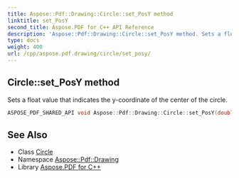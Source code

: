 ```yaml
---
title: Aspose::Pdf::Drawing::Circle::set_PosY method
linktitle: set_PosY
second_title: Aspose.PDF for C++ API Reference
description: 'Aspose::Pdf::Drawing::Circle::set_PosY method. Sets a float value that indicates the y-coordinate of the center of the circle in C++.'
type: docs
weight: 400
url: /cpp/aspose.pdf.drawing/circle/set_posy/
---
```

## Circle::set_PosY method


Sets a float value that indicates the y-coordinate of the center of the circle.

```cpp
ASPOSE_PDF_SHARED_API void Aspose::Pdf::Drawing::Circle::set_PosY(double value)
```

## See Also

* Class [Circle](../)
* Namespace [Aspose::Pdf::Drawing](../../)
* Library [Aspose.PDF for C++](../../../)
